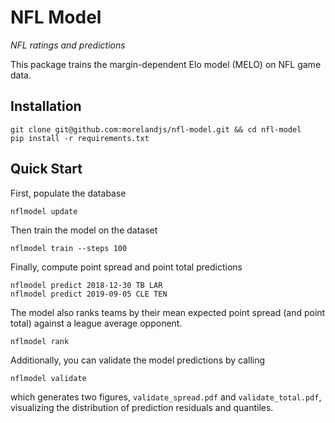 NFL Model
=========

*NFL ratings and predictions*

This package trains the margin-dependent Elo model (MELO) on NFL game data.

Installation
------------

```
git clone git@github.com:morelandjs/nfl-model.git && cd nfl-model
pip install -r requirements.txt
```

Quick Start
-----------
First, populate the database
```
nflmodel update
```
Then train the model on the dataset
```
nflmodel train --steps 100
```
Finally, compute point spread and point total predictions
```
nflmodel predict 2018-12-30 TB LAR
nflmodel predict 2019-09-05 CLE TEN
```
The model also ranks teams by their mean expected point spread (and point total) against a league average opponent.
```
nflmodel rank
```
Additionally, you can validate the model predictions by calling
```
nflmodel validate
```
which generates two figures, `validate_spread.pdf` and `validate_total.pdf`, visualizing the distribution of prediction residuals and quantiles.
